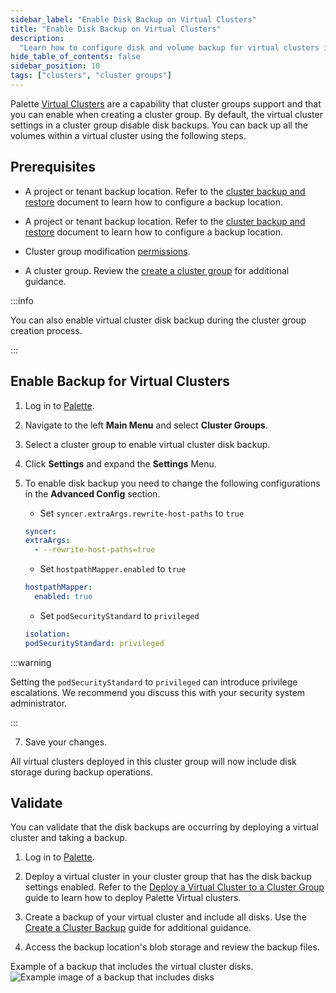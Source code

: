 ```yaml
---
sidebar_label: "Enable Disk Backup on Virtual Clusters"
title: "Enable Disk Backup on Virtual Clusters"
description:
  "Learn how to configure disk and volume backup for virtual clusters in a cluster group."
hide_table_of_contents: false
sidebar_position: 10
tags: ["clusters", "cluster groups"]
---
```


Palette [Virtual Clusters](../palette-virtual-clusters/palette-virtual-clusters.md) are a capability
that cluster groups support and that you can enable when creating a cluster group. By default, the
virtual cluster settings in a cluster group disable disk backups. You can back up all the volumes
within a virtual cluster using the following steps.





## Prerequisites

* A project or tenant backup location. Refer to the [cluster backup and restore](../cluster-management/backup-restore/backup-restore.md#get-started) document to learn how to configure a backup location.



- A project or tenant backup location. Refer to the
  [cluster backup and restore](../cluster-management/backup-restore/backup-restore.md#clusterbackupandrestore)
  document to learn how to configure a backup location.

- Cluster group modification [permissions](../../user-management/palette-rbac/palette-rbac.md).

- A cluster group. Review the [create a cluster group](create-cluster-group.md) for additional
  guidance.

:::info

You can also enable virtual cluster disk backup during the cluster group creation process.

:::

## Enable Backup for Virtual Clusters

1. Log in to [Palette](https://console.spectrocloud.com).

2. Navigate to the left **Main Menu** and select **Cluster Groups**.

3. Select a cluster group to enable virtual cluster disk backup.

4. Click **Settings** and expand the **Settings** Menu.

5. To enable disk backup you need to change the following configurations in the **Advanced Config**
   section.

   - Set `syncer.extraArgs.rewrite-host-paths` to `true`

   ```yaml
   syncer:
   extraArgs:
     - --rewrite-host-paths=true
   ```
  
   - Set `hostpathMapper.enabled` to `true`

   ```yaml
   hostpathMapper:
     enabled: true
   ```

   - Set `podSecurityStandard` to `privileged`

   ```yaml
   isolation:
   podSecurityStandard: privileged
   ```

:::warning

Setting the `podSecurityStandard` to `privileged` can introduce privilege escalations. We recommend
you discuss this with your security system administrator.

:::

7. Save your changes.

All virtual clusters deployed in this cluster group will now include disk storage during backup
operations.

## Validate

You can validate that the disk backups are occurring by deploying a virtual cluster and taking a
backup.

1. Log in to [Palette](https://console.spectrocloud.com).

2. Deploy a virtual cluster in your cluster group that has the disk backup settings enabled. Refer
   to the
   [Deploy a Virtual Cluster to a Cluster Group](../palette-virtual-clusters/deploy-virtual-cluster.md)
   guide to learn how to deploy Palette Virtual clusters.

3. Create a backup of your virtual cluster and include all disks. Use the
   [Create a Cluster Backup](../cluster-management/backup-restore/backup-restore.md#get-started)
   guide for additional guidance.

4. Access the backup location's blob storage and review the backup files.

Example of a backup that includes the virtual cluster disks.
![Example image of a backup that includes disks](/clusters_cluster-groups_cluster-group-backups_backup-overview.png)
